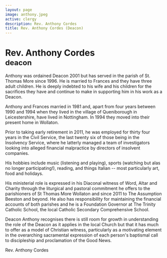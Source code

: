 ```yaml
---
layout: page
image: anthony.jpeg
active: clergy
description: Rev. Anthony Cordes
title: Rev. Anthony Cordes (Deacon)
---
```


# Rev. Anthony Cordes<br /><small>deacon</small>

Anthony was ordained Deacon 2001 but has served in the parish of St. Thomas More since 1996. He is married to Frances and they have three adult children. He is deeply indebted to his wife and his children for the sacrifices they have and continue to make in supporting him in his work as a Deacon.

Anthony and Frances married in 1981 and, apart from four years between 1990 and 1994 when they lived in the village of Queniborough in Leicestershire, have lived in Nottingham. In 1994 they moved into their present home in Wollaton.

Prior to taking early retirement in 2011, he was employed for thirty four years in the Civil Service, the last twenty six of those being in the Insolvency Service, where he latterly managed a team of investigators looking into alleged financial malpractice by directors of insolvent companies.

His hobbies include music (listening and playing), sports (watching but alas no longer participating!), reading, and things Italian -- most particularly art, food and holidays.

His ministerial role is expressed in his Diaconal witness of Word, Altar and Charity through the liturgical and pastoral commitment he offers to the parishioners of St Thomas More Wollaton and since 2011 to The Assumption Beeston and beyond. He also has responsibility for maintaining the financial accounts of both parishes and he is a Foundation Governor at The Trinity Catholic School, the local Catholic Secondary Comprehensive School.

Deacon Anthony recognises there is still room for growth in understanding the role of the Deacon as it applies in the local Church but that it has much to offer as a model of Christian witness, particularly as a motivating element in the overarching sacramental expression of each person's baptismal call to discipleship and proclamation of the Good News.

Rev. Anthony Cordes
